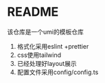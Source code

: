 # README

该仓库是一个umi的模板仓库

1.  格式化采用eslint +prettier
2.  css使用tailwind
3.  已经处理好layout展示
4.  配置文件采用config/config.ts
